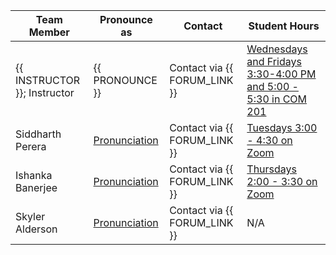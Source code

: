 | Team Member                  | Pronounce as                                           | Contact                      | Student Hours                                                                                                                                                                                                                                                                                                                       |
|------------------------------|--------------------------------------------------------|------------------------------|-------------------------------------------------------------------------------------------------------------------------------------------------------------------------------------------------------------------------------------------------------------------------------------------------------------------------------------|
| {{ INSTRUCTOR }}; Instructor | {{ PRONOUNCE }}                                        | Contact via {{ FORUM_LINK }} | [Wednesdays and Fridays 3:30-4:00 PM and 5:00 - 5:30 in COM 201](https://maps.ok.ubc.ca/?marker=-119.39659596075828%2C49.94019194457154%2C%2C%2C%2C&markertemplate=%7B%22title%22%3A%22Science%20(SCI)%22%2C%22longitude%22%3A-119.39659596075828%2C%22latitude%22%3A49.94019194457154%2C%22isIncludeShareUrl%22%3Atrue%7D&level=6) |
| Siddharth Perera             | [Pronunciation](https://namedrop.io/siddharthbanerjee) | Contact via {{ FORUM_LINK }} | [Tuesdays 3:00 - 4:30 on Zoom]()                                                                                                                                                                                                                                                                                                    |
| Ishanka Banerjee             | [Pronunciation](https://namedrop.io/ishankaperera)     | Contact via {{ FORUM_LINK }} | [Thursdays 2:00 - 3:30 on Zoom](https://ubc.zoom.us/j/69467449539?pwd=UENQNTFReTZFYm5SYUdHV0tvdkRrUT09)                                                                                                                                                                                                                                                                                                   |
| Skyler Alderson              | [Pronunciation](https://namedrop.io/skyleralderson)    | Contact via {{ FORUM_LINK }} | N/A                                                                                                                                                                                                                                                                                                                                 |